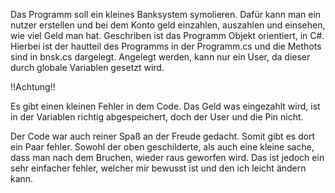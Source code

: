 Das Programm soll ein kleines Banksystem symolieren.
Dafür kann man ein nutzer erstellen und bei dem Konto geld einzahlen, auszahlen und einsehen, wie viel Geld man hat.
Geschriben ist das Programm Objekt orientiert, in C#.
Hierbei ist der hautteil des Programms in der Programm.cs und die Methots sind in bnsk.cs dargelegt.
Angelegt werden, kann nur ein User, da dieser durch globale Variablen gesetzt wird.

!!Achtung!!

Es gibt einen kleinen Fehler in dem Code.
Das Geld was eingezahlt wird, ist in der Variablen richtig abgespeichert,
doch der User und die Pin nicht.

Der Code war auch reiner Spaß an der Freude gedacht. Somit gibt es dort ein Paar fehler.
Sowohl der oben geschilderte, als auch eine kleine sache, dass man nach dem Bruchen, wieder raus geworfen wird.
Das ist jedoch ein sehr einfacher fehler, welcher mir bewusst ist und den ich leicht ändern kann.
